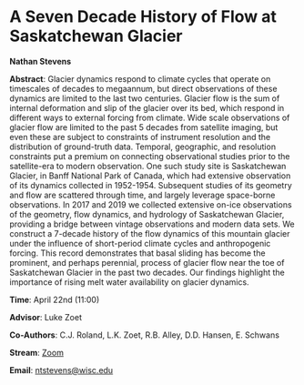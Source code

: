 # A Seven Decade History of Flow at Saskatchewan Glacier

**Nathan Stevens**

**Abstract**: Glacier dynamics respond to climate cycles that operate on timescales of decades to megaannum, but direct observations of these dynamics are limited to the last two centuries. Glacier flow is the sum of internal deformation and slip of the glacier over its bed, which respond in different ways to external forcing from climate. Wide scale observations of glacier flow are limited to the past 5 decades from satellite imaging, but even these are subject to constraints of instrument resolution and the distribution of ground-truth data. Temporal, geographic, and resolution constraints put a premium on connecting observational studies prior to the satellite-era to modern observation. One such study site is Saskatchewan Glacier, in Banff National Park of Canada, which had extensive observation of its dynamics collected in 1952-1954. Subsequent studies of its geometry and flow are scattered through time, and largely leverage space-borne observations. In 2017 and 2019 we collected extensive on-ice observations of the geometry, flow dynamics, and hydrology of Saskatchewan Glacier, providing a bridge between vintage observations and modern data sets. We construct a 7-decade history of the flow dynamics of this mountain glacier under the influence of short-period climate cycles and anthropogenic forcing. This record demonstrates that basal sliding has become the prominent, and perhaps perennial, process of glacier flow near the toe of Saskatchewan Glacier in the past two decades. Our findings highlight the importance of rising melt water availability on glacier dynamics.


**Time**: April 22nd (11:00)

**Advisor**: Luke Zoet

**Co-Authors**: C.J. Roland, L.K. Zoet, R.B. Alley, D.D. Hansen, E. Schwans


**Stream**: [Zoom](https://uwmadison.zoom.us/meeting#/test11111)

**Email**: [ntstevens@wisc.edu](mailto:ntstevens@wisc.edu)
